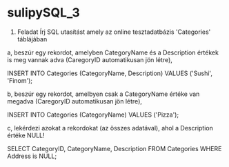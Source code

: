 # sulipySQL_3

1. Feladat
Írj SQL utasítást amely az online tesztadatbázis 'Categories' táblájában

a, beszúr egy rekordot, amelyben CategoryName és a Description értékek is meg vannak adva (CaregoryID automatikusan jön létre),

  INSERT INTO Categories (CategoryName, Description)
  VALUES ('Sushi', 'Finom');
  
b, beszúr egy rekordot, amelbyen csak a CategoryName értéke van megadva (CaregoryID automatikusan jön létre),

  INSERT INTO Categories (CategoryName)
  VALUES ('Pizza');
  
c, lekérdezi azokat a rekordokat (az összes adatával), ahol a Description értéke NULL!

  SELECT CategoryID, CategoryName, Description FROM Categories WHERE Address is NULL;
